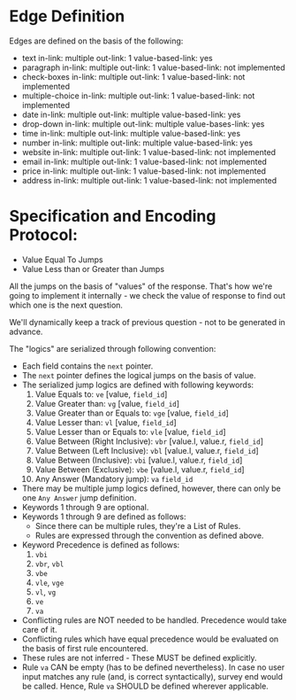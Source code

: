 # Edge Definition

Edges are defined on the basis of the following:

- text
    in-link: multiple
    out-link: 1
    value-based-link: yes
- paragraph
    in-link: multiple
    out-link: 1
    value-based-link: not implemented
- check-boxes
    in-link: multiple
    out-link: 1
    value-based-link: not implemented
- multiple-choice
    in-link: multiple
    out-link: 1
    value-based-link: not implemented
- date
    in-link: multiple
    out-link: multiple
    value-based-link: yes
- drop-down
    in-link: multiple
    out-link: multiple
    value-bases-link: yes
- time
    in-link: multiple
    out-link: multiple
    value-based-link: yes
- number
    in-link: multiple
    out-link: multiple
    value-based-link: yes
- website
    in-link: multiple
    out-link: 1
    value-based-link: not implemented
- email
    in-link: multiple
    out-link: 1
    value-based-link: not implemented
- price
    in-link: multiple
    out-link: 1
    value-based-link: not implemented
- address
    in-link: multiple
    out-link: 1
    value-based-link: not implemented

# Specification and Encoding Protocol:

- Value Equal To Jumps
- Value Less than or Greater than Jumps

All the jumps on the basis of "values" of the response. That's how we're going to implement it internally - we check the value of response to find out which one is the next question.

We'll dynamically keep a track of previous question - not to be generated in advance.

The "logics" are serialized through following convention:

- Each field contains the `next` pointer.
- The `next` pointer defines the logical jumps on the basis of value.
- The serialized jump logics are defined with following keywords:
    1. Value Equals to:                  `ve`   [value, `field_id`]
    2. Value Greater than:               `vg`   [value, `field_id`]
    3. Value Greater than or Equals to:  `vge`  [value, `field_id`]
    4. Value Lesser than:                `vl`   [value, `field_id`]
    5. Value Lesser than or Equals to:   `vle`  [value, `field_id`]
    6. Value Between (Right Inclusive):  `vbr`  [value.l, value.r, `field_id`]
    7. Value Between (Left Inclusive):   `vbl`  [value.l, value.r, `field_id`]
    8. Value Between (Inclusive):        `vbi`  [value.l, value.r, `field_id`]
    9. Value Between (Exclusive):        `vbe`  [value.l, value.r, `field_id`]
   10. Any Answer (Mandatory jump):      `va`   `field_id`
- There may be multiple jump logics defined, however, there can only be one `Any Answer` jump definition.
- Keywords 1 through 9 are optional.
- Keywords 1 through 9 are defined as follows:
    - Since there can be multiple rules, they're a List of Rules.
    - Rules are expressed through the convention as defined above.
- Keyword Precedence is defined as follows:
    1. `vbi`
    2. `vbr`, `vbl`
    3. `vbe`
    4. `vle`, `vge`
    5. `vl`, `vg`
    6. `ve`
    7. `va`
- Conflicting rules are NOT needed to be handled. Precedence would take care of it.
- Conflicting rules which have equal precedence would be evaluated on the basis of first rule encountered.
- These rules are not inferred - These MUST be defined explicitly.
- Rule `va` CAN be empty (has to be defined nevertheless). In case no user input matches any rule (and, is correct syntactically), survey end would be called. Hence, Rule `va` SHOULD be defined wherever applicable.

